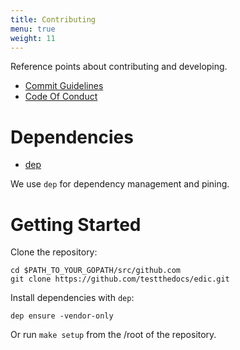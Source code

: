 ```yaml
---
title: Contributing
menu: true
weight: 11
---
```


Reference points about contributing and developing.

- [Commit Guidelines](https://rakpart.testthedocs.org/commit-guidelines.html)
- [Code Of Conduct](https://rakpart.testthedocs.org/code-of-conduct.html)

# Dependencies

- [dep](https://github.com/golang/dep/)

We use `dep` for dependency management and pining.

# Getting Started

Clone the repository:

```shell
cd $PATH_TO_YOUR_GOPATH/src/github.com
git clone https://github.com/testthedocs/edic.git
```

Install dependencies with `dep`:

```shell
dep ensure -vendor-only
```

Or run ``make setup`` from the /root of the repository.
